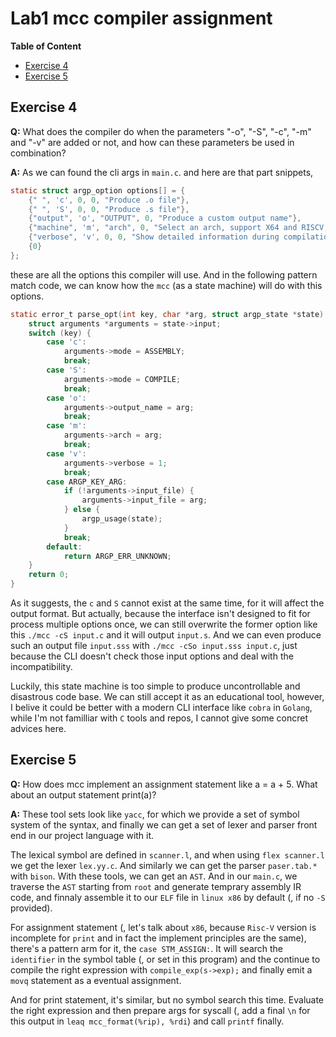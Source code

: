 # Lab1 mcc compiler assignment

**Table of Content**
- [Exercise 4](#exercise-4)
- [Exercise 5](#exercise-5)

## Exercise 4

**Q:** What does the compiler do when the parameters "-o", "-S", "-c", "-m" and "-v" are added or not, and how can these parameters be used in combination?

**A:** As we can found the cli args in `main.c`. and here are that part snippets,

```c
static struct argp_option options[] = {
    {" ", 'c', 0, 0, "Produce .o file"},
    {" ", 'S', 0, 0, "Produce .s file"},
    {"output", 'o', "OUTPUT", 0, "Produce a custom output name"},
    {"machine", 'm', "arch", 0, "Select an arch, support X64 and RISCV, default X64"},
    {"verbose", 'v', 0, 0, "Show detailed information during compilation"},
    {0}
};

```
  these are all the options this compiler will use. And in the following pattern match code, we can know how the `mcc` (as a state machine) will do with this options.

```c
static error_t parse_opt(int key, char *arg, struct argp_state *state) {
    struct arguments *arguments = state->input;
    switch (key) {
        case 'c':
            arguments->mode = ASSEMBLY;
            break;
        case 'S':            
            arguments->mode = COMPILE;
            break;
        case 'o':
            arguments->output_name = arg;
            break;
        case 'm':
            arguments->arch = arg;
            break;
        case 'v':
            arguments->verbose = 1;
            break;
        case ARGP_KEY_ARG:
            if (!arguments->input_file) {
                arguments->input_file = arg;
            } else {
                argp_usage(state);
            }
            break;
        default:
            return ARGP_ERR_UNKNOWN;
    }
    return 0;
}
```

As it suggests, the `c` and `S` cannot exist at the same time, for it will affect the output format. But actually, because the interface isn't designed to fit for process multiple options once, we can still overwrite the former option like this `./mcc -cS input.c` and it will output `input.s`. And we can even produce such an output file `input.sss` with `./mcc -cSo input.sss input.c`, just because the CLI doesn't check those input options and deal with the incompatibility. 

Luckily, this state machine is too simple to produce uncontrollable and disastrous code base. We can still accept it as an educational tool, however, I belive it could be better with a modern CLI interface like `cobra` in `Golang`, while I'm not familliar with `C` tools and repos, I cannot give some concret advices here.

## Exercise 5

**Q:** How does mcc implement an assignment statement like a = a + 5. What about an output statement print(a)?

**A:** These tool sets look like `yacc`, for which we provide a set of symbol system of the syntax, and finally we can get a set of lexer and parser front end in our project language with it.

The lexical symbol are defined in `scanner.l`, and when using `flex scanner.l` we get the lexer `lex.yy.c`. And similarly we can get the parser `paser.tab.*` with `bison`. With these tools, we can get an `AST`.
And in our `main.c`, we traverse the `AST` starting from `root` and generate temprary assembly IR code, and finnaly assemble it to our `ELF` file in `linux x86` by default (, if no `-S` provided).

For assignment statement (, let's talk about `x86`, because `Risc-V` version is incomplete for `print` and in fact the implement principles are the same), there's a pattern arm for it, the `case STM_ASSIGN:`. It will search the `identifier` in the symbol table (, or set in this program) and the continue to compile the right expression with `compile_exp(s->exp);` and finally emit a `movq` statement as a eventual assignment.

And for print statement, it's similar, but no symbol search this time. Evaluate the right expression and then prepare args for syscall (, add a final `\n` for this output in `leaq mcc_format(%rip), %rdi`) and call `printf` finally.
